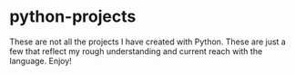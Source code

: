 # python-projects
These are not all the projects I have created with Python. These are just a few that reflect my rough understanding and current reach with the language.
Enjoy!
